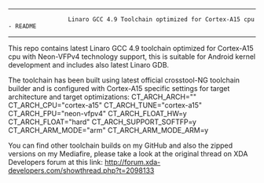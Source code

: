 ___________________________________________________________________________________________________________

                     Linaro GCC 4.9 Toolchain optimized for Cortex-A15 cpu - README
___________________________________________________________________________________________________________


This repo contains latest Linaro GCC 4.9 toolchain optimized for Cortex-A15 cpu with Neon-VFPv4 technology
support, this is suitable for Android kernel development and includes also latest Linaro GDB.

The toolchain has been built using latest official crosstool-NG toolchain builder and is configured with
Cortex-A15 specific settings for target architecture and target optimizations:
    CT_ARCH_ARCH=""
    CT_ARCH_CPU="cortex-a15"
    CT_ARCH_TUNE="cortex-a15"
    CT_ARCH_FPU="neon-vfpv4"
    CT_ARCH_FLOAT_HW=y
    CT_ARCH_FLOAT="hard"
    CT_ARCH_SUPPORT_SOFTFP=y
    CT_ARCH_ARM_MODE="arm"
    CT_ARCH_ARM_MODE_ARM=y

You can find other toolchain builds on my GitHub and also the zipped versions on my Mediafire, please take
a look at the original thread on XDA Developers forum at this link:
       http://forum.xda-developers.com/showthread.php?t=2098133
